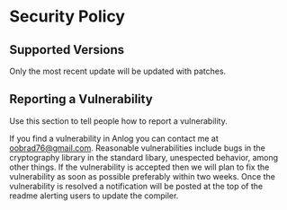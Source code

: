 # Security Policy

## Supported Versions

Only the most recent update will be updated with patches.

## Reporting a Vulnerability

Use this section to tell people how to report a vulnerability.

If you find a vulnerability in Anlog you can contact me at oobrad76@gmail.com. Reasonable vulnerabilities 
include bugs in the cryptography library in the standard libary, 
unespected behavior, among other things. If the vulnerability is accepted then we will plan to fix the vulnerability
as soon as possible preferably within two weeks. Once the vulnerability is resolved a notification will be posted at the top
of the readme alerting users to update the compiler.
